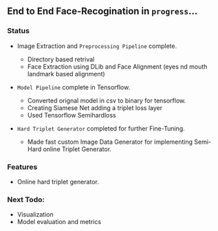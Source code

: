 ##  End to End Face-Recogination in `progress`...


###  Status

- Image Extraction and `Preprocessing Pipeline` complete.
  - Directory based retrival
  - Face Extraction using DLib and Face Alignment (eyes nd mouth landmark based alignment) 

- `Model Pipeline` complete in Tensorflow.
  - Converted orignal model in csv to binary for tensorflow.
  - Creating Siamese Net adding a triplet loss layer 
  - Used Tensorflow Semihardloss

- `Hard Triplet Generator` completed for further Fine-Tuning.
  - Made fast custom Image Data Generator for implementing Semi-Hard online 
    Triplet Generator.
    
### Features
- Online hard triplet generator.

### Next Todo:

- Visualization
- Model evaluation and metrics

